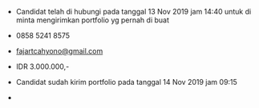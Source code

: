 - Candidat telah di hubungi pada tanggal 13 Nov 2019 jam 14:40 untuk di minta mengirimkan portfolio yg pernah di buat

- 0858 5241 8575

- fajartcahyono@gmail.com

- IDR 3.000.000,-

- Candidat sudah kirim portfolio pada tanggal 14 Nov 2019 jam 09:15

- 
